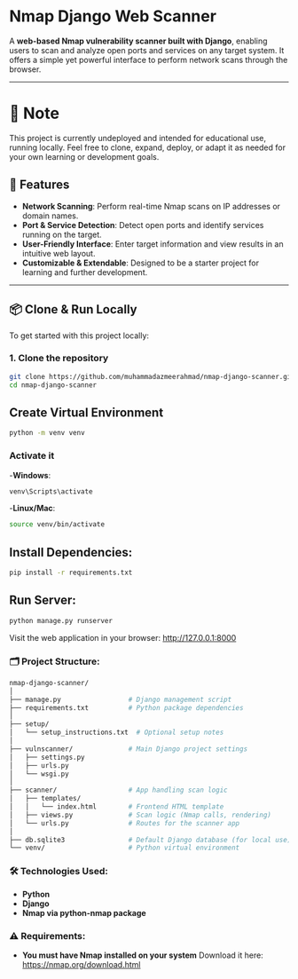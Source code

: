 # Nmap Django Web Scanner

A **web-based Nmap vulnerability scanner built with Django**, enabling users to scan and analyze open ports and services on any target system. It offers a simple yet powerful interface to perform network scans through the browser.

---
# 📌 Note
This project is currently undeployed and intended for educational use, running locally.
Feel free to clone, expand, deploy, or adapt it as needed for your own learning or development goals.



## 🚀 Features

- **Network Scanning**: Perform real-time Nmap scans on IP addresses or domain names.
- **Port & Service Detection**: Detect open ports and identify services running on the target.
- **User-Friendly Interface**: Enter target information and view results in an intuitive web layout.
- **Customizable & Extendable**: Designed to be a starter project for learning and further development.

---

## 📦 Clone & Run Locally

To get started with this project locally:

### 1. Clone the repository
```bash
git clone https://github.com/muhammadazmeerahmad/nmap-django-scanner.git
cd nmap-django-scanner
```

## Create Virtual Environment
```bash
python -m venv venv
```
### Activate it
-**Windows**:
```bash 
venv\Scripts\activate
```
-**Linux/Mac**:
```bash
source venv/bin/activate
```

## Install Dependencies:
```bash
pip install -r requirements.txt
``` 

## Run Server:
```bash
python manage.py runserver
```
Visit the web application in your browser:
http://127.0.0.1:8000


### 🗂️ Project Structure:
```bash
nmap-django-scanner/
│
├── manage.py                 # Django management script
├── requirements.txt          # Python package dependencies
│
├── setup/
│   └── setup_instructions.txt  # Optional setup notes
│
├── vulnscanner/              # Main Django project settings
│   ├── settings.py
│   ├── urls.py
│   └── wsgi.py
│
├── scanner/                  # App handling scan logic
│   ├── templates/
│   │   └── index.html        # Frontend HTML template
│   ├── views.py              # Scan logic (Nmap calls, rendering)
│   └── urls.py               # Routes for the scanner app
│
├── db.sqlite3                # Default Django database (for local use)
└── venv/                     # Python virtual environment
```

### 🛠️ Technologies Used:
- **Python**
- **Django**
- **Nmap via python-nmap package**

### ⚠️ Requirements:
- **You must have Nmap installed on your system**
Download it here: https://nmap.org/download.html

